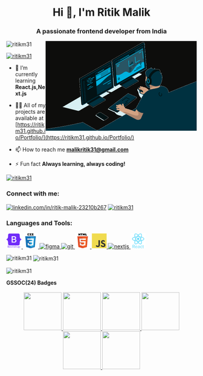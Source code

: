 <h1 align="center">Hi 👋, I'm Ritik Malik</h1>
<h3 align="center">A passionate frontend developer from India</h3>

<img align="right" margin-top="40px" alt="coding gif" width="400" src="https://raw.githubusercontent.com/Potential17/Potential17/master/user%20(2).gif">

<p align="left"> <img src="https://komarev.com/ghpvc/?username=ritikm31&label=Profile%20views&color=0e75b6&style=flat" alt="ritikm31" /> </p>

<p align="left"> <a href="https://twitter.com/ritikm31" target="blank"><img src="https://img.shields.io/twitter/follow/ritikm31?logo=twitter&style=for-the-badge" alt="ritikm31" /></a> </p>

- 🌱 I’m currently learning **React.js,Next.js**

- 👨‍💻 All of my projects are available at [https://ritikm31.github.io/Portfolio/](https://ritikm31.github.io/Portfolio/)

- 📫 How to reach me **malikritik31@gmail.com**

- ⚡ Fun fact **Always learning, always coding!**

 <p align="left"> <a href="https://github.com/ryo-ma/github-profile-trophy"><img src="https://github-profile-trophy.vercel.app/?username=ritikm31" alt="ritikm31" /></a> </p>

<h3 align="left">Connect with me:</h3>
<p align="left">
<a href="https://linkedin.com/in/linkedin.com/in/ritik-malik-23210b267" target="blank"><img align="center" src="https://raw.githubusercontent.com/rahuldkjain/github-profile-readme-generator/master/src/images/icons/Social/linked-in-alt.svg" alt="linkedin.com/in/ritik-malik-23210b267" height="30" width="40" /></a>
<a href="https://twitter.com/ritikm31" target="blank"><img align="center" src="https://raw.githubusercontent.com/rahuldkjain/github-profile-readme-generator/master/src/images/icons/Social/twitter.svg" alt="ritikm31" height="30" width="40" /></a>
</p>

<h3 align="left">Languages and Tools:</h3>
<p align="left"> <a href="https://getbootstrap.com" target="_blank" rel="noreferrer"> <img src="https://raw.githubusercontent.com/devicons/devicon/master/icons/bootstrap/bootstrap-plain-wordmark.svg" alt="bootstrap" width="40" height="40"/> </a> <a href="https://www.w3schools.com/css/" target="_blank" rel="noreferrer"> <img src="https://raw.githubusercontent.com/devicons/devicon/master/icons/css3/css3-original-wordmark.svg" alt="css3" width="40" height="40"/> </a> <a href="https://www.figma.com/" target="_blank" rel="noreferrer"> <img src="https://www.vectorlogo.zone/logos/figma/figma-icon.svg" alt="figma" width="40" height="40"/> </a> <a href="https://git-scm.com/" target="_blank" rel="noreferrer"> <img src="https://www.vectorlogo.zone/logos/git-scm/git-scm-icon.svg" alt="git" width="40" height="40"/> </a> <a href="https://www.w3.org/html/" target="_blank" rel="noreferrer"> <img src="https://raw.githubusercontent.com/devicons/devicon/master/icons/html5/html5-original-wordmark.svg" alt="html5" width="40" height="40"/> </a> <a href="https://developer.mozilla.org/en-US/docs/Web/JavaScript" target="_blank" rel="noreferrer"> <img src="https://raw.githubusercontent.com/devicons/devicon/master/icons/javascript/javascript-original.svg" alt="javascript" width="40" height="40"/> </a> <a href="https://nextjs.org/" target="_blank" rel="noreferrer"> <img src="https://cdn.worldvectorlogo.com/logos/nextjs-2.svg" alt="nextjs" width="40" height="40"/> </a> <a href="https://reactjs.org/" target="_blank" rel="noreferrer"> <img src="https://raw.githubusercontent.com/devicons/devicon/master/icons/react/react-original-wordmark.svg" alt="react" width="40" height="40"/> </a> </p>

<p><img align="left" src="https://github-readme-stats.vercel.app/api/top-langs?username=ritikm31&show_icons=true&locale=en&layout=compact" alt="ritikm31" /></p>

<p>&nbsp;<img align="center" src="https://github-readme-stats.vercel.app/api?username=ritikm31&show_icons=true&locale=en" alt="ritikm31" /></p>

<p><img align="center" src="https://github-readme-streak-stats.herokuapp.com/?user=ritikm31&" alt="ritikm31" /></p>


 <summary><b>GSSOC(24) Badges</b></summary><br>
<div style='display:flex; align-items:center; gap: 10px;' align='center'><a href="https://gssoc.girlscript.tech/leaderboard">
<img src="https://raw.githubusercontent.com/GSSoC24/Postman-Challenge/main/docs/assets/Postman%20White.png" width="100px" height="100px" />
 <img src="https://raw.githubusercontent.com/GSSoC24/Postman-Challenge/main/docs/assets/1.png" width="100px" height="100px" />
  <img src="https://raw.githubusercontent.com/GSSoC24/Postman-Challenge/main/docs/assets/2.png" width="100px" height="100px" />
  <img src="https://raw.githubusercontent.com/GSSoC24/Postman-Challenge/main/docs/assets/3.png" width="100px" height="100px" />
  <img src="https://raw.githubusercontent.com/GSSoC24/Postman-Challenge/main/docs/assets/4.png" width="100px" height="100px" />
  <img src="https://raw.githubusercontent.com/GSSoC24/Postman-Challenge/main/docs/assets/5.png" width="100px" height="100px" />
</div>
